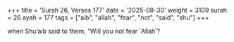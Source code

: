 +++
title = 'Surah 26, Verses 177'
date = '2025-08-30'
weight = 3109
surah = 26
ayah = 177
tags = ["aib", "allah", "fear", "not", "said", "shu"]
+++

when Shu’aib said to them, “Will you not fear ˹Allah˺?